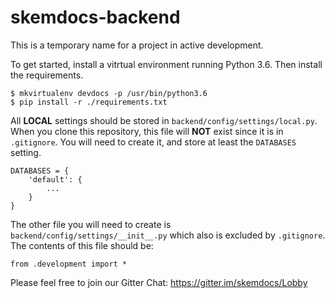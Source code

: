 # skemdocs-backend

This is a temporary name for a project in active development.

To get started, install a vitrtual environment running Python 3.6. Then install the requirements.

    $ mkvirtualenv devdocs -p /usr/bin/python3.6
    $ pip install -r ./requirements.txt

All **LOCAL** settings should be stored in `backend/config/settings/local.py`. When you clone this repository, this file will **NOT** exist since it is in `.gitignore`. You will need to create it, and store at least the `DATABASES` setting.

    DATABASES = {
        'default': {
            ...
        }
    }

The other file you will need to create is `backend/config/settings/__init__.py` which also is excluded by `.gitignore`. The contents of this file should be:

    from .development import *

Please feel free to join our Gitter Chat: https://gitter.im/skemdocs/Lobby
